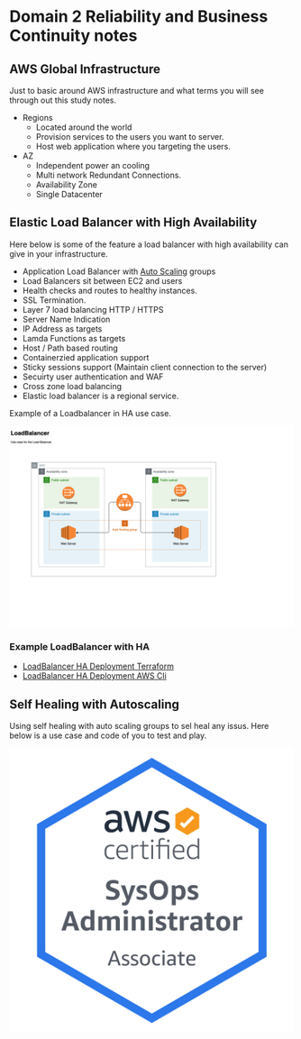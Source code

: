 # Domain 2 Reliability and Business Continuity notes

## AWS Global Infrastructure
Just to basic around AWS infrastructure and what terms you will see through out this study notes.

- Regions
    - Located around the world  
    - Provision services to the users you want to server.
    - Host web application where you targeting the users.
- AZ
  - Independent power an cooling
  - Multi network Redundant Connections.
  - Availability Zone
  - Single Datacenter

## Elastic Load Balancer with High Availability
Here below is some of the feature a load balancer with high availability can give in your infrastructure.

- Application Load Balancer with [Auto Scaling](https://github.com/djdta/Certification/blob/master/AWS/SysOps%20Administrator%20-%20Associate/Domain%202%20Reliability%20and%20Business%20Continuity/2.1%20Implement%20scalability%20and%20elasticity/README.md) groups
- Load Balancers sit between EC2 and users
- Health checks and routes to healthy instances.
- SSL Termination.
- Layer 7 load balancing HTTP / HTTPS
- Server Name Indication
- IP Address as targets
- Lamda Functions as targets
- Host / Path based routing
- Containerzied application support
- Sticky sessions support (Maintain client connection to the server)
- Secuirty user authentication and WAF
- Cross zone load balancing
- Elastic load balancer is a regional service.

Example of a Loadbalancer in HA use case.

![Load Balancer Use Case](/AWS/.assets/LoadBalancer.png)

### Example LoadBalancer with HA
- [LoadBalancer HA Deployment Terraform](https://github.com/djdta/Certification/tree/master/AWS/SysOps%20Administrator%20-%20Associate/Domain%202%20Reliability%20and%20Business%20Continuity/2.2%20Implement%20high%20availability%20and%20resilient%20environments/Load%20Balancer)
- [LoadBalancer HA Deployment AWS Cli](Template)

## Self Healing with Autoscaling
Using self healing with auto scaling groups to sel heal any issus.  Here below is a use case and code of you to test and play.

![Self Healing  Use Case](/AWS/.assets/AWS-Certified_Sysops-Administrator_Associate.png)